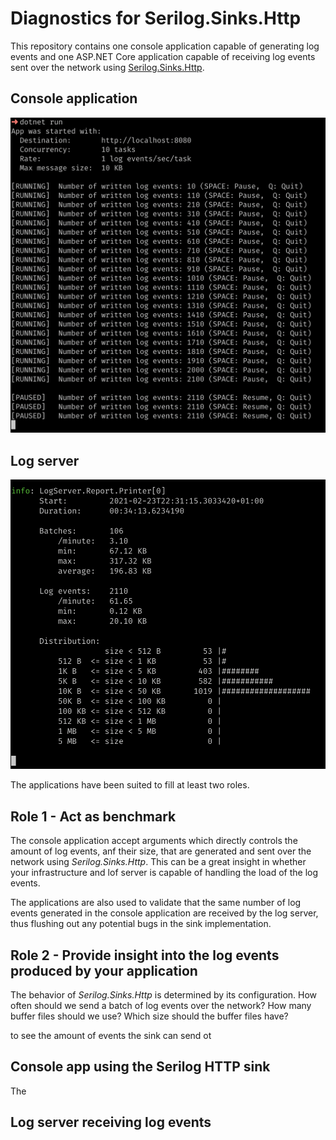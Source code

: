 # Diagnostics for Serilog.Sinks.Http

This repository contains one console application capable of generating log events and one ASP.NET Core application capable of receiving log events sent over the network using [Serilog.Sinks.Http](https://github.com/FantasticFiasco/serilog-sinks-http).

## Console application

![Console app](./assets/app.png)

## Log server

![Log server](./assets/log-server.png)

The applications have been suited to fill at least two roles.

## Role 1 - Act as benchmark

The console application accept arguments which directly controls the amount of log events, anf their size, that are generated and sent over the network using _Serilog.Sinks.Http_. This can be a great insight in whether your infrastructure and lof server is capable of handling the load of the log events.

The applications are also used to validate that the same number of log events generated in the console application are received by the log server, thus flushing out any potential bugs in the sink implementation.

## Role 2 - Provide insight into the log events produced by your application

The behavior of _Serilog.Sinks.Http_ is determined by its configuration. How often should we send a batch of log events over the network? How many buffer files should we use? Which size should the buffer files have?

to see the amount of events the sink can send ot

## Console app using the Serilog HTTP sink

The

## Log server receiving log events
